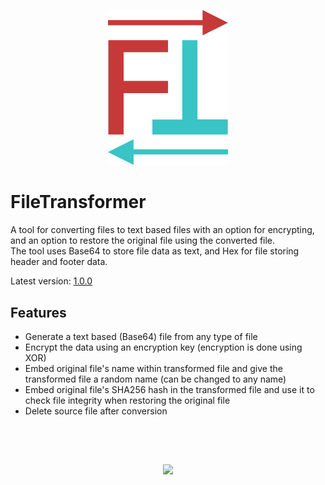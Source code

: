 <p align="center">
  <a href="#"><img src="Resources/logo.svg" width="192" a="https://github.com/MichaelYochpaz/FileTransformer"></a>
</p>

# FileTransformer

A tool for converting files to text based files with an option for encrypting, and an option to restore the original file using the converted file.  
The tool uses Base64 to store file data as text, and Hex for file storing header and footer data.

Latest version: [1.0.0](https://github.com/MichaelYochpaz/FileTransformer/releases/tag/v1.0.0)



## Features
* Generate a text based (Base64) file from any type of file
* Encrypt the data using an encryption key (encryption is done using XOR)
* Embed original file's name within transformed file and give the transformed file a random name (can be changed to any name)
* Embed original file's SHA256 hash in the transformed file and use it to check file integrity when restoring the original file
* Delete source file after conversion

##
</br>
</br>
<p align="center">
  <a href="#"><img src="https://user-images.githubusercontent.com/8832013/111038622-ae27b080-8432-11eb-829f-78306f51cc27.gif" height="400" a="#"></a>
</p>
